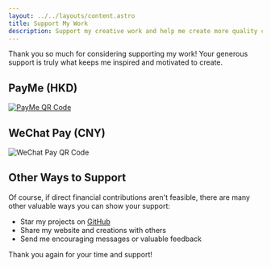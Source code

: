 ```yaml
---
layout: ../../layouts/content.astro
title: Support My Work
description: Support my creative work and help me create more quality content
---
```

<div class="donation-page select-none">
    <div class="text-center mb-10">
        <p class="text-xl font-medium leading-relaxed">
            Thank you so much for considering supporting my work! Your generous support is truly what keeps me inspired and motivated to create.
        </p>
    </div>
    <div class="grid md:grid-cols-2 gap-8 mb-16">
        <div class="neumorphic p-8 rounded-xl shadow-lg">
            <h2 class="text-2xl font-bold mb-4 mt-0 text-red-600 dark:text-white/50 text-center">
                PayMe
                <span class="block text-base font-normal mt-1">(HKD)</span>
            </h2>
            <div class="flex justify-center mb-6">
                <a href="https://payme.hsbc/liyanqwq" target="_blank" rel="noopener noreferrer" class="no-underline">
                    <img src="/assets/donate_payme.png" alt="PayMe QR Code"
                         class="w-56 h-56 flex-shrink-0 border-4 border-white object-contain rounded-lg shadow-inner" />
                </a>
            </div>
        </div>
        <div class="neumorphic p-8 rounded-xl shadow-lg">
            <h2 class="text-2xl font-bold mt-0 mb-4 text-green-700 dark:text-white/80 text-center">
                WeChat Pay
                <span class="block text-base font-normal mt-1">(CNY)</span>
            </h2>
            <div class="flex justify-center mb-6">
                <img src="/assets/donate_wechat.png" alt="WeChat Pay QR Code"
                     class="w-56 h-56 flex-shrink-0 border-4 border-white object-contain rounded-lg shadow-inner" />
            </div>
        </div>
    </div>
    <div class="text-center mb-16">
        <h2 class="text-2xl font-bold mb-6">
            Other Ways to Support
        </h2>
        <p class="mb-8 text-lg leading-relaxed">
            Of course, if direct financial contributions aren't feasible, there are many other valuable ways you can show your support:
        </p>
        <ul class="text-left max-w-md mx-auto space-y-4 text-lg list-disc list-inside">
            <li>
                Star my projects on
                <a href="https://github.com/liyanqwq/liyan.moe" target="_blank" rel="noopener noreferrer">GitHub</a>
            </li>
            <li>
                Share my website and creations with others
            </li>
            <li>
                Send me encouraging messages or valuable feedback
            </li>
        </ul>
    </div>
    <div class="text-center text-lg mt-12">
        <p>Thank you again for your time and support!</p>
    </div>
</div>

